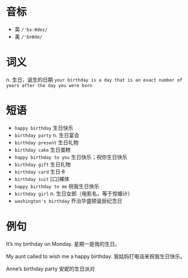 # 音标

- 英 `/'bɜːθdeɪ/`
- 美 `/'bɝθde/`

# 词义

n. 生日，诞生的日期
`your birthday is a day that is an exact number of years after the day you were born`

# 短语

- `happy birthday` 生日快乐
- `birthday party` n. 生日宴会
- `birthday present` 生日礼物
- `birthday cake` 生日蛋糕
- `happy birthday to you` 生日快乐；祝你生日快乐
- `birthday gift` 生日礼物
- `birthday card` 生日卡
- `birthday suit` [口]裸体
- `happy birthday to me` 祝我生日快乐
- `birthday girl` n. 生日女郎（电影名，等于惊婚计）
- `washington's birthday` 乔治华盛顿诞辰纪念日

# 例句

It’s my birthday on Monday.
星期一是我的生日。

My aunt called to wish me a happy birthday.
我姑妈打电话来祝我生日快乐。

Anne’s birthday party
安妮的生日派对


